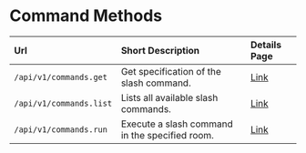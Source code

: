 # Command Methods

| Url | Short Description | Details Page |
| :--- | :--- | :--- |
| `/api/v1/commands.get` | Get specification of the slash command. | [Link](get.md) |
| `/api/v1/commands.list` | Lists all available slash commands. | [Link](list.md) |
| `/api/v1/commands.run` | Execute a slash command in the specified room. | [Link](run.md) |

